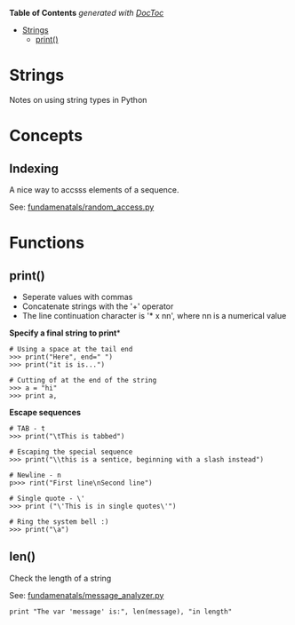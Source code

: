 <!-- START doctoc generated TOC please keep comment here to allow auto update -->
<!-- DON'T EDIT THIS SECTION, INSTEAD RE-RUN doctoc TO UPDATE -->
**Table of Contents**  *generated with [DocToc](https://github.com/thlorenz/doctoc)*

- [Strings](#strings)
  - [print()](#print)

<!-- END doctoc generated TOC please keep comment here to allow auto update -->

# Strings

Notes on using string types in Python

# Concepts

## Indexing

A nice way to accsss elements of a sequence. 

See: [fundamenatals/random_access.py](https://github.com/mdeguzis/python/tree/python2/fundamenatals/random_access.py)

# Functions

## print()

* Seperate values with commas
* Concatenate strings with the '+' operator
* The line continuation character is '* x nn', where nn is a numerical value

**Specify a final string to print***

```
# Using a space at the tail end
>>> print("Here", end=" ")
>>> print("it is is...")

# Cutting of at the end of the string
>>> a = "hi"
>>> print a,
```

**Escape sequences**

```
# TAB - t
>>> print("\tThis is tabbed")

# Escaping the special sequence
>>> print("\\this is a sentice, beginning with a slash instead")

# Newline - n
p>>> rint("First line\nSecond line")

# Single quote - \'
>>> print ("\'This is in single quotes\'")

# Ring the system bell :)
>>> print("\a")

```

## len()

Check the length of a string

See: [fundamenatals/message_analyzer.py](https://github.com/mdeguzis/python/tree/python2/fundamenatals/message_analyzer.py)

```
print "The var 'message' is:", len(message), "in length"

```

